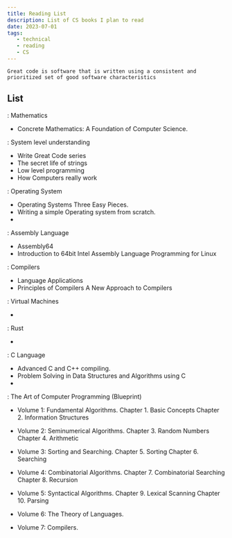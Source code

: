 ```yaml
---
title: Reading List
description: List of CS books I plan to read
date: 2023-07-01
tags:
   - technical
   - reading
   - CS
---
```


`Great code is software that is written using a consistent and prioritized set of good software characteristics`

## List


: Mathematics

- Concrete Mathematics: A Foundation of Computer Science.

: System level understanding

- Write Great Code series
- The secret life of strings
- Low level programming
- How Computers really work

: Operating System

- Operating Systems Three Easy Pieces. 
- Writing a simple Operating system from scratch.
- 

: Assembly Language

- Assembly64
- Introduction to 64bit Intel Assembly Language Programming for Linux


: Compilers

- Language Applications
- Principles of Compilers A New Approach to Compilers


: Virtual Machines

- 

: Rust

- 

: C Language

- Advanced C and C++ compiling.
- Problem Solving in Data Structures and Algorithms using C
- 



: The Art of Computer Programming (Blueprint)

- Volume 1: Fundamental Algorithms.
     Chapter 1. Basic Concepts
     Chapter 2. Information Structures

- Volume 2: Seminumerical Algorithms.
     Chapter 3. Random Numbers
     Chapter 4. Arithmetic
    
- Volume 3: Sorting and Searching.
     Chapter 5. Sorting
     Chapter 6. Searching

- Volume 4: Combinatorial Algorithms.
     Chapter 7. Combinatorial Searching
     Chapter 8. Recursion

- Volume 5: Syntactical Algorithms.
     Chapter 9. Lexical Scanning
     Chapter 10. Parsing

- Volume 6: The Theory of Languages.

- Volume 7: Compilers.